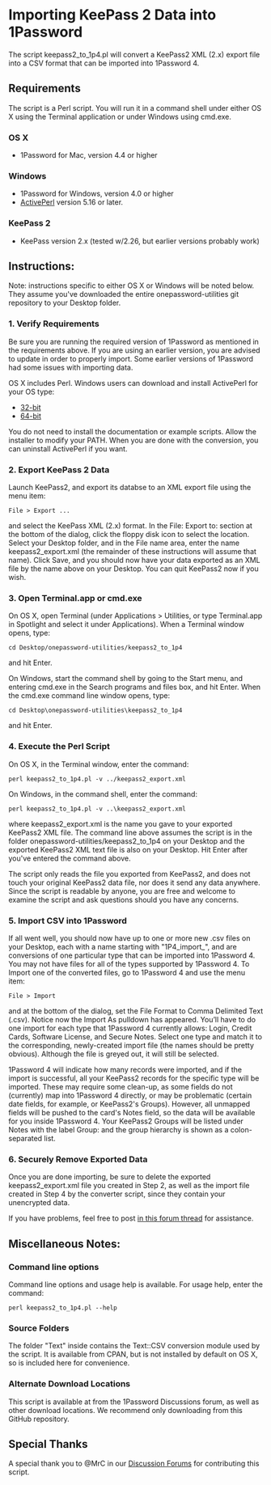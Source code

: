 # Importing KeePass 2 Data into 1Password

The script keepass2_to_1p4.pl will convert a KeePass2 XML (2.x) export file into a CSV format that can be imported into 1Password 4.

## Requirements

The script is a Perl script. You will run it in a command shell under either OS X using the Terminal application or under Windows using cmd.exe.

### OS X

- 1Password for Mac, version 4.4 or higher

### Windows

- 1Password for Windows, version 4.0 or higher
- [ActivePerl](http://www.activestate.com/activeperl) version 5.16 or later.

### KeePass 2

- KeePass version 2.x (tested w/2.26, but earlier versions probably work)


## Instructions:

Note: instructions specific to either OS X or Windows will be noted below. They assume you've downloaded the entire onepassword-utilities git repository to your Desktop folder.

### 1. Verify Requirements

Be sure you are running the required version of 1Password as mentioned in the requirements above. If you are using an earlier version, you are advised to update in order to properly import.  Some earlier versions of 1Password had some issues with importing data.

OS X includes Perl. Windows users can download and install ActivePerl for your OS type:

- [32-bit](http://downloads.activestate.com/ActivePerl/releases/5.16.3.1604/ActivePerl-5.16.3.1604-MSWin32-x86-298023.msi)
- [64-bit](http://downloads.activestate.com/ActivePerl/releases/5.16.3.1604/ActivePerl-5.16.3.1604-MSWin32-x64-298023.msi)

You do not need to install the documentation or example scripts.  Allow the installer to modify your PATH.  When you are done with the conversion, you can uninstall ActivePerl if you want.

### 2. Export KeePass 2 Data

Launch KeePass2, and export its databse to an XML export file using the menu item:

    File > Export ...

and select the KeePass XML (2.x) format.  In the File: Export to: section at the bottom of the dialog, click the floppy disk icon to select the location.  Select your Desktop folder, and in the File name area, enter the name keepass2_export.xml (the remainder of these instructions will assume that name).  Click Save, and you should now have your data exported as an XML file by the name above on your Desktop.  You can quit KeePass2 now if you wish.

### 3. Open Terminal.app or cmd.exe

On OS X, open Terminal (under Applications > Utilities, or type Terminal.app in Spotlight and select it under Applications).  When a Terminal window opens, type:

    cd Desktop/onepassword-utilities/keepass2_to_1p4

and hit Enter.

On Windows, start the command shell by going to the Start menu, and entering cmd.exe in the Search programs and files box, and hit Enter.  When the cmd.exe command line window opens, type:

    cd Desktop\onepassword-utilities\keepass2_to_1p4

and hit Enter.

### 4. Execute the Perl Script

On OS X, in the Terminal window, enter the command:

    perl keepass2_to_1p4.pl -v ../keepass2_export.xml

On Windows, in the command shell, enter the command:

    perl keepass2_to_1p4.pl -v ..\keepass2_export.xml

where keepass2_export.xml is the name you gave to your exported KeePass2 XML file.  The command line above assumes the script is in the folder onepassword-utilities/keepass2_to_1p4 on your Desktop and the exported KeePass2 XML text file is also on your Desktop.  Hit Enter after you've entered the command above.

The script only reads the file you exported from KeePass2, and does not touch your original KeePass2 data file, nor does it send any data anywhere.  Since the script is readable by anyone, you are free and welcome to examine the script and ask questions should you have any concerns.

### 5. Import CSV into 1Password

If all went well, you should now have up to one or more new .csv files on your Desktop, each with a name starting with "1P4_import_", and are conversions of one particular type that can be imported into 1Password 4.  You may not have files for all of the types supported by 1Password 4.  To Import one of the converted files, go to 1Password 4 and use the menu item:

    File > Import

and at the bottom of the dialog, set the File Format to Comma Delimited Text (.csv).  Notice now the Import As pulldown has appeared.  You’ll have to do one import for each type that 1Password 4 currently allows: Login, Credit Cards, Software License, and Secure Notes.  Select one type and match it to the corresponding, newly-created import file (the names should be pretty obvious).  Although the file is greyed out, it will still be selected.

1Password 4 will indicate how many records were imported, and if the import is successful, all your KeePass2 records for the specific type will be imported.  These may require some clean-up, as some fields do not (currently) map into 1Password 4 directly, or may be problematic (certain date fields, for example, or KeePass2's Groups).  However, all unmapped fields will be pushed to the card's Notes field, so the data will be available for you inside 1Password 4.  Your KeePass2 Groups will be listed under Notes with the label Group: and the group hierarchy is shown as a colon-separated list.

### 6. Securely Remove Exported Data

Once you are done importing, be sure to delete the exported keepass2_export.xml file you created in Step 2, as well as the import file created in Step 4 by the converter script, since they contain your unencrypted data.

If you have problems, feel free to post [in this forum thread](https://discussions.agilebits.com/discussion/24909) for assistance.

## Miscellaneous Notes:

### Command line options

Command line options and usage help is available.  For usage help, enter the command:

    perl keepass2_to_1p4.pl --help

### Source Folders

The folder "Text" inside contains the Text::CSV conversion module used by the script.  It is available from CPAN, but is not installed by default on OS X, so is included here for convenience.

### Alternate Download Locations

This script is available at from the 1Password Discussions forum, as well as other download locations. We recommend only downloading from this GitHub repository.

## Special Thanks

A special thank you to @MrC in our [Discussion Forums](https://discussions.agilebits.com) for contributing this script.